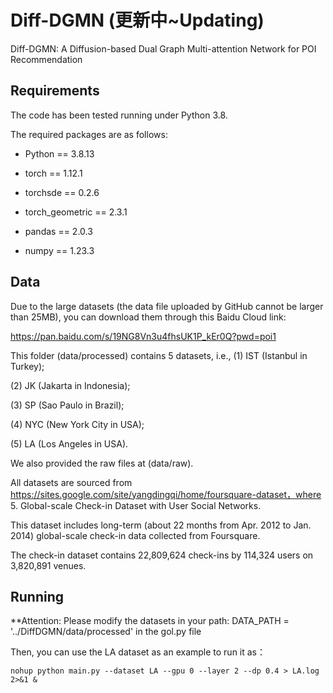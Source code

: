 # Diff-DGMN (更新中~Updating)
Diff-DGMN: A Diffusion-based Dual Graph Multi-attention Network for POI Recommendation

## Requirements
The code has been tested running under Python 3.8.

The required packages are as follows: 
- Python == 3.8.13
  
- torch == 1.12.1
  
- torchsde == 0.2.6
  
- torch_geometric == 2.3.1
  
- pandas == 2.0.3
  
- numpy == 1.23.3

## Data
Due to the large datasets (the data file uploaded by GitHub cannot be larger than 25MB), you can download them through this Baidu Cloud link:

https://pan.baidu.com/s/19NG8Vn3u4fhsUK1P_kEr0Q?pwd=poi1

This folder (data/processed) contains 5 datasets, i.e., 
(1) IST (Istanbul in Turkey); 

(2) JK (Jakarta in Indonesia); 

(3) SP (Sao Paulo in Brazil); 

(4) NYC (New York City in USA); 

(5) LA (Los Angeles in USA).

We also provided the raw files at (data/raw).

All datasets are sourced from https://sites.google.com/site/yangdingqi/home/foursquare-dataset，where 5. Global-scale Check-in Dataset with User Social Networks. 

This dataset includes long-term (about 22 months from Apr. 2012 to Jan. 2014) global-scale check-in data collected from Foursquare.

The check-in dataset contains 22,809,624 check-ins by 114,324 users on 3,820,891 venues.

## Running
**Attention: Please modify the datasets in your path: DATA_PATH = '../DiffDGMN/data/processed' in the gol.py file

Then, you can use the LA dataset as an example to run it as：

```shell
nohup python main.py --dataset LA --gpu 0 --layer 2 --dp 0.4 > LA.log 2>&1 &
```



